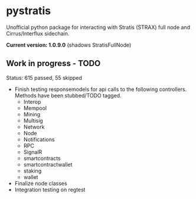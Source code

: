 # pystratis
Unofficial python package for interacting with Stratis (STRAX) full node and Cirrus/Interflux sidechain.

**Current version: 1.0.9.0** (shadows StratisFullNode)

## Work in progress - TODO
Status: 615 passed, 55 skipped
- Finish testing responsemodels for api calls to the following controllers. Methods have been stubbed/TODO tagged.
  - Interop
  - Mempool
  - Mining
  - Multisig
  - Network
  - Node
  - Notifications
  - RPC
  - SignalR
  - smartcontracts
  - smartcontractwallet
  - staking
  - wallet
- Finalize node classes
- Integration testing on regtest

